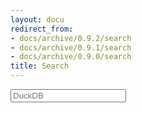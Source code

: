 ```yaml
---
layout: docu
redirect_from:
- docs/archive/0.9.2/search
- docs/archive/0.9.1/search
- docs/archive/0.9.0/search
title: Search
---
```


<link rel="stylesheet" href="{{ site.baseurl }}/css/search.css">

<div id="main_content_wrap">
<form autocomplete="off">
<div class="autocomplete" style="width:300px;">
<input id="q" type="text" name="q" placeholder="DuckDB">
</div>
</form>
</div>

<div id="search_results"></div>

<script src="{{ site.baseurl }}/js/minisearch.js"></script>
<script src="{{ site.baseurl }}/js/search.js"></script>